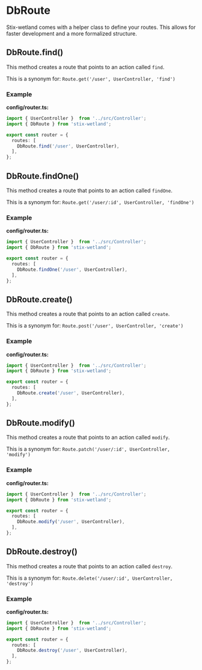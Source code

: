 # DbRoute

Stix-wetland comes with a helper class to define your routes. This allows for faster development and a more formalized structure.

## DbRoute.find()

This method creates a route that points to an action called `find`.

This is a synonym for: `Route.get('/user', UserController, 'find')`

### Example

**config/router.ts:**

```ts
import { UserController }  from '../src/Controller';
import { DbRoute } from 'stix-wetland';

export const router = {
  routes: [
    DbRoute.find('/user', UserController),
  ],
};
```

## DbRoute.findOne()

This method creates a route that points to an action called `findOne`.

This is a synonym for: `Route.get('/user/:id', UserController, 'findOne')`

### Example

**config/router.ts:**

```ts
import { UserController }  from '../src/Controller';
import { DbRoute } from 'stix-wetland';

export const router = {
  routes: [
    DbRoute.findOne('/user', UserController),
  ],
};
```

## DbRoute.create()

This method creates a route that points to an action called `create`.

This is a synonym for: `Route.post('/user', UserController, 'create')`

### Example

**config/router.ts:**

```ts
import { UserController }  from '../src/Controller';
import { DbRoute } from 'stix-wetland';

export const router = {
  routes: [
    DbRoute.create('/user', UserController),
  ],
};
```

## DbRoute.modify()

This method creates a route that points to an action called `modify`.

This is a synonym for: `Route.patch('/user/:id', UserController, 'modify')`

### Example

**config/router.ts:**

```ts
import { UserController }  from '../src/Controller';
import { DbRoute } from 'stix-wetland';

export const router = {
  routes: [
    DbRoute.modify('/user', UserController),
  ],
};
```

## DbRoute.destroy()

This method creates a route that points to an action called `destroy`.

This is a synonym for: `Route.delete('/user/:id', UserController, 'destroy')`

### Example

**config/router.ts:**

```ts
import { UserController }  from '../src/Controller';
import { DbRoute } from 'stix-wetland';

export const router = {
  routes: [
    DbRoute.destroy('/user', UserController),
  ],
};
```
